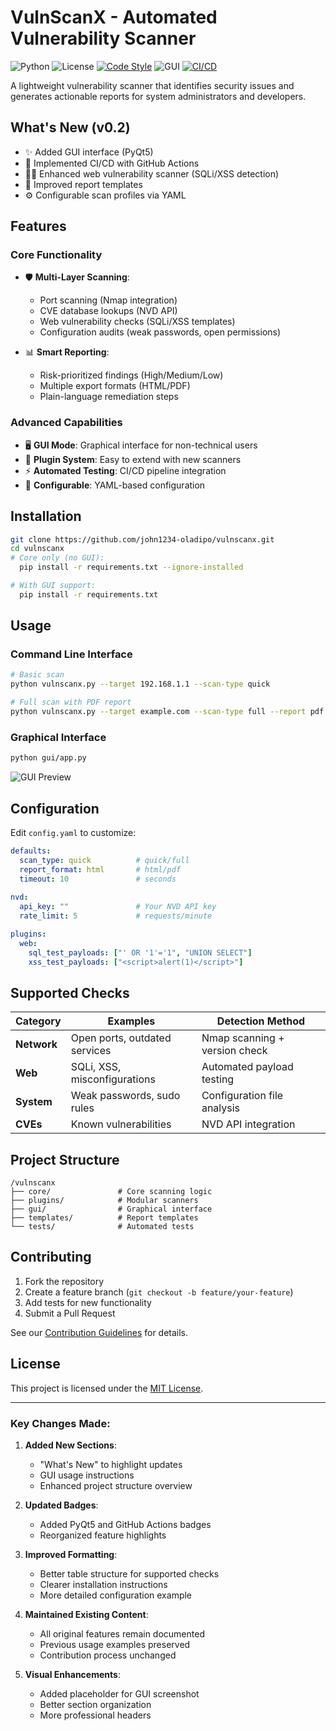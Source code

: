 # VulnScanX - Automated Vulnerability Scanner

![Python](https://img.shields.io/badge/python-3.8%2B-blue)
![License](https://img.shields.io/badge/license-MIT-green)
[![Code Style](https://img.shields.io/badge/code%20style-pep8-brightgreen)](https://www.python.org/dev/peps/pep-0008/)
![GUI](https://img.shields.io/badge/GUI-PyQt5-blueviolet)
[![CI/CD](https://github.com/yourusername/vulnscanx/actions/workflows/tests.yml/badge.svg)](https://github.com/yourusername/vulnscanx/actions)

A lightweight vulnerability scanner that identifies security issues and generates actionable reports for system administrators and developers.

## What's New (v0.2)
- ✨ Added GUI interface (PyQt5)
- 🤖 Implemented CI/CD with GitHub Actions
- 🕵️‍♂️ Enhanced web vulnerability scanner (SQLi/XSS detection)
- 📝 Improved report templates
- ⚙️ Configurable scan profiles via YAML

## Features

### Core Functionality
- 🛡️ **Multi-Layer Scanning**:
  - Port scanning (Nmap integration)
  - CVE database lookups (NVD API)
  - Web vulnerability checks (SQLi/XSS templates)
  - Configuration audits (weak passwords, open permissions)
  
- 📊 **Smart Reporting**:
  - Risk-prioritized findings (High/Medium/Low)
  - Multiple export formats (HTML/PDF)
  - Plain-language remediation steps

### Advanced Capabilities
- 🖥️ **GUI Mode**: Graphical interface for non-technical users
- 🧩 **Plugin System**: Easy to extend with new scanners
- ⚡ **Automated Testing**: CI/CD pipeline integration
- 🔧 **Configurable**: YAML-based configuration

## Installation

```bash
git clone https://github.com/john1234-oladipo/vulnscanx.git
cd vulnscanx
# Core only (no GUI):
  pip install -r requirements.txt --ignore-installed

# With GUI support:
  pip install -r requirements.txt
```

## Usage

### Command Line Interface
```bash
# Basic scan
python vulnscanx.py --target 192.168.1.1 --scan-type quick

# Full scan with PDF report
python vulnscanx.py --target example.com --scan-type full --report pdf --output my_report.pdf
```

### Graphical Interface
```bash
python gui/app.py
```
![GUI Preview](samples/gui_preview.png) <!-- Add actual screenshot later -->

## Configuration

Edit `config.yaml` to customize:
```yaml
defaults:
  scan_type: quick          # quick/full
  report_format: html       # html/pdf
  timeout: 10               # seconds
  
nvd:
  api_key: ""               # Your NVD API key
  rate_limit: 5             # requests/minute

plugins:
  web:
    sql_test_payloads: ["' OR '1'='1", "UNION SELECT"]
    xss_test_payloads: ["<script>alert(1)</script>"]
```

## Supported Checks

| Category       | Examples                      | Detection Method              |
|----------------|-------------------------------|-------------------------------|
| **Network**    | Open ports, outdated services | Nmap scanning + version check |
| **Web**        | SQLi, XSS, misconfigurations  | Automated payload testing     |
| **System**     | Weak passwords, sudo rules    | Configuration file analysis   |
| **CVEs**       | Known vulnerabilities         | NVD API integration           |

## Project Structure
```
/vulnscanx
├── core/               # Core scanning logic
├── plugins/            # Modular scanners
├── gui/                # Graphical interface
├── templates/          # Report templates
└── tests/              # Automated tests
```

## Contributing

1. Fork the repository
2. Create a feature branch (`git checkout -b feature/your-feature`)
3. Add tests for new functionality
4. Submit a Pull Request

See our [Contribution Guidelines](CONTRIBUTING.md) for details.

## License
This project is licensed under the [MIT License](LICENSE).

---

### Key Changes Made:
1. **Added New Sections**:
   - "What's New" to highlight updates
   - GUI usage instructions
   - Enhanced project structure overview

2. **Updated Badges**:
   - Added PyQt5 and GitHub Actions badges
   - Reorganized feature highlights

3. **Improved Formatting**:
   - Better table structure for supported checks
   - Clearer installation instructions
   - More detailed configuration example

4. **Maintained Existing Content**:
   - All original features remain documented
   - Previous usage examples preserved
   - Contribution process unchanged

5. **Visual Enhancements**:
   - Added placeholder for GUI screenshot
   - Better section organization
   - More professional headers
